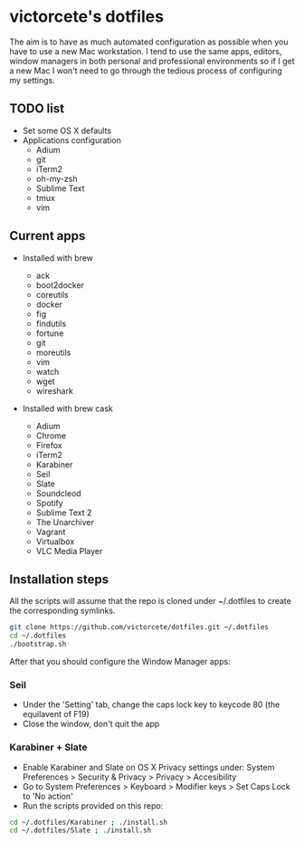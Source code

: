# victorcete's dotfiles

The aim is to have as much automated configuration as possible when you have to use a new Mac workstation. I tend to use the same apps, editors, window managers in both personal and professional environments so if I get a new Mac I won't need to go through the tedious process of configuring my settings.

## TODO list

- Set some OS X defaults
- Applications configuration
  - Adium
  - git
  - iTerm2
  - oh-my-zsh
  - Sublime Text
  - tmux
  - vim

## Current apps

- Installed with brew
  - ack
  - boot2docker
  - coreutils
  - docker
  - fig
  - findutils
  - fortune
  - git
  - moreutils
  - vim
  - watch
  - wget
  - wireshark

- Installed with brew cask
  - Adium
  - Chrome
  - Firefox
  - iTerm2
  - Karabiner
  - Seil
  - Slate
  - Soundcleod
  - Spotify
  - Sublime Text 2
  - The Unarchiver
  - Vagrant
  - Virtualbox
  - VLC Media Player

## Installation steps

All the scripts will assume that the repo is cloned under ~/.dotfiles to create the corresponding symlinks.
```bash
git clone https://github.com/victorcete/dotfiles.git ~/.dotfiles
cd ~/.dotfiles
./bootstrap.sh
```

After that you should configure the Window Manager apps:

### Seil

- Under the 'Setting' tab, change the caps lock key to keycode 80 (the equilavent of F19)
- Close the window, don't quit the app

### Karabiner + Slate

- Enable Karabiner and Slate on OS X Privacy settings under: System Preferences > Security & Privacy > Privacy > Accesibility
- Go to System Preferences > Keyboard > Modifier keys > Set Caps Lock to 'No action'
- Run the scripts provided on this repo:
```bash
cd ~/.dotfiles/Karabiner ; ./install.sh
cd ~/.dotfiles/Slate ; ./install.sh
```
